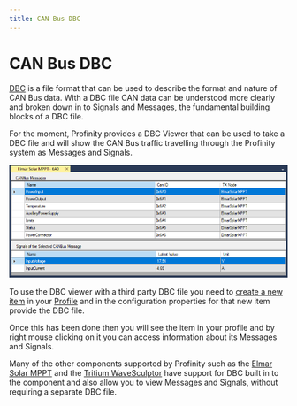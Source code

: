 ```yaml
---
title: CAN Bus DBC
---
```


# CAN Bus DBC

[DBC](http://socialledge.com/sjsu/index.php/DBC_Format) is a file format that can be used to describe the format and nature of CAN Bus data.  With a DBC file CAN data can be understood more clearly and broken down in to Signals and Messages, the fundamental building blocks of a DBC file.

For the moment, Profinity provides a DBC Viewer that can be used to take a DBC file and will show the CAN Bus traffic travelling through the Profinity system as Messages and Signals.

![CAN DBC Viewer](images/dbc_canbus_message.png)

To use the DBC viewer with a third party DBC file you need to [create a new item](15_Adding_New_Items.md) in your [Profile](10_Profiles.md) and in the configuration properties for that new item provide the DBC file.  

Once this has been done then you will see the item in your profile and by right mouse clicking on it you can access information about its Messages and Signals.

Many of the other components supported by Profinity such as the [Elmar Solar MPPT](85_Elmar_Solar_MPPT.md) and the [Tritium WaveSculptor](80_Tritium_WaveSculptor.md) have support for DBC built in to the component and also allow you to view Messages and Signals, without requiring a separate DBC file.